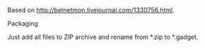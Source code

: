 Based on http://belnetmon.livejournal.com/1330756.html.

Packaging

Just add all files to ZIP archive and rename from *.zip to *.gadget.